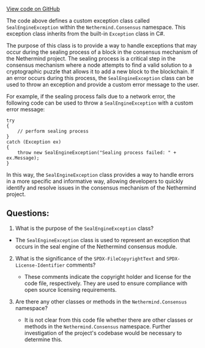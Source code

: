 [View code on GitHub](https://github.com/nethermindeth/nethermind/Nethermind.Consensus/SealEngineException.cs)

The code above defines a custom exception class called `SealEngineException` within the `Nethermind.Consensus` namespace. This exception class inherits from the built-in `Exception` class in C#. 

The purpose of this class is to provide a way to handle exceptions that may occur during the sealing process of a block in the consensus mechanism of the Nethermind project. The sealing process is a critical step in the consensus mechanism where a node attempts to find a valid solution to a cryptographic puzzle that allows it to add a new block to the blockchain. If an error occurs during this process, the `SealEngineException` class can be used to throw an exception and provide a custom error message to the user.

For example, if the sealing process fails due to a network error, the following code can be used to throw a `SealEngineException` with a custom error message:

```
try
{
    // perform sealing process
}
catch (Exception ex)
{
    throw new SealEngineException("Sealing process failed: " + ex.Message);
}
```

In this way, the `SealEngineException` class provides a way to handle errors in a more specific and informative way, allowing developers to quickly identify and resolve issues in the consensus mechanism of the Nethermind project.
## Questions: 
 1. What is the purpose of the `SealEngineException` class?
   - The `SealEngineException` class is used to represent an exception that occurs in the seal engine of the Nethermind consensus module.

2. What is the significance of the `SPDX-FileCopyrightText` and `SPDX-License-Identifier` comments?
   - These comments indicate the copyright holder and license for the code file, respectively. They are used to ensure compliance with open source licensing requirements.

3. Are there any other classes or methods in the `Nethermind.Consensus` namespace?
   - It is not clear from this code file whether there are other classes or methods in the `Nethermind.Consensus` namespace. Further investigation of the project's codebase would be necessary to determine this.